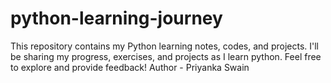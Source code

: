 # python-learning-journey
This repository contains my Python learning notes, codes, and projects. I'll be sharing my progress, exercises, and projects as I learn python. Feel free to explore and provide feedback!
Author - Priyanka Swain
